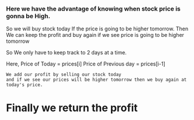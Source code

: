 ### Here we have the advantage of knowing when stock price is gonna be High.

So we will buy stock today If the price is going to be higher tomorrow.
Then We can keep the profit and buy again if we see price is going to be higher tomorrow

So We only have to keep track to 2 days at a time.

Here, Price of Today = prices[i]
Price of Previous day = prices[i-1]

    We add our profit by selling our stock today
    and if we see our prices will be higher tomorrow then we buy again at today's price.

# Finally we return the profit
